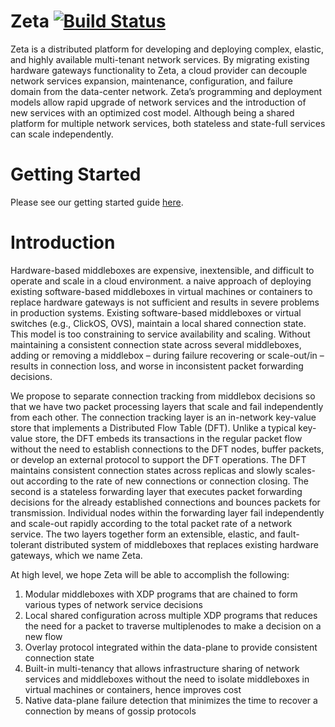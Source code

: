 # Zeta [![Build Status](https://travis-ci.org/futurewei-cloud/zeta.svg?branch=main)](https://travis-ci.org/futurewei-cloud/zeta)

Zeta is a distributed platform for developing and deploying complex, elastic, and highly available multi-tenant network services. By migrating existing hardware gateways functionality to Zeta, a cloud provider can decouple
network services expansion, maintenance, configuration, and failure domain from the data-center network. Zeta’s programming and deployment models allow rapid upgrade of network services and the introduction of new services
with an optimized cost model. Although being a shared platform for multiple network services, both stateless and state-full services can scale independently.

# Getting Started
Please see our getting started guide [here](docs/user/getting_started.md).

# Introduction
Hardware-based middleboxes are expensive, inextensible, and difficult to operate and scale in a cloud environment.
a naive approach of deploying existing software-based middleboxes in virtual machines or containers to replace
hardware gateways is not sufficient and results in severe problems in production systems. Existing software-based
middleboxes or virtual switches (e.g., ClickOS, OVS), maintain a local shared connection state. This model is
too constraining to service availability and scaling. Without maintaining a consistent connection state across several
middleboxes, adding or removing a middlebox – during failure recovering or scale-out/in – results in connection loss,
and worse in inconsistent packet forwarding decisions.

We propose to separate connection tracking from middlebox decisions so that we have two packet processing
layers that scale and fail independently from each other. The connection tracking layer is an in-network key-value
store that implements a Distributed Flow Table (DFT). Unlike a typical key-value store, the DFT embeds its transactions
in the regular packet flow without the need to establish connections to the DFT nodes, buffer packets, or
develop an external protocol to support the DFT operations. The DFT maintains consistent connection states across
replicas and slowly scales-out according to the rate of new connections or connection closing. The second is a
stateless forwarding layer that executes packet forwarding decisions for the already established connections and
bounces packets for transmission. Individual nodes within the forwarding layer fail independently and scale-out
rapidly according to the total packet rate of a network service. The two layers together form an extensible, elastic,
and fault-tolerant distributed system of middleboxes that replaces existing hardware gateways, which we name
Zeta.

At high level, we hope Zeta will be able to accomplish the following:
1. Modular middleboxes with XDP programs that are chained to form various types of network service decisions
2. Local shared configuration across multiple XDP programs that reduces the need for a packet to traverse multiplenodes to make a decision on a new flow
3. Overlay protocol integrated within the data-plane to provide consistent connection state
4. Built-in multi-tenancy that allows infrastructure sharing of network services and middleboxes without the
need to isolate middleboxes in virtual machines or containers, hence improves cost
5. Native data-plane failure detection that minimizes the time to recover a connection by means of gossip protocols
